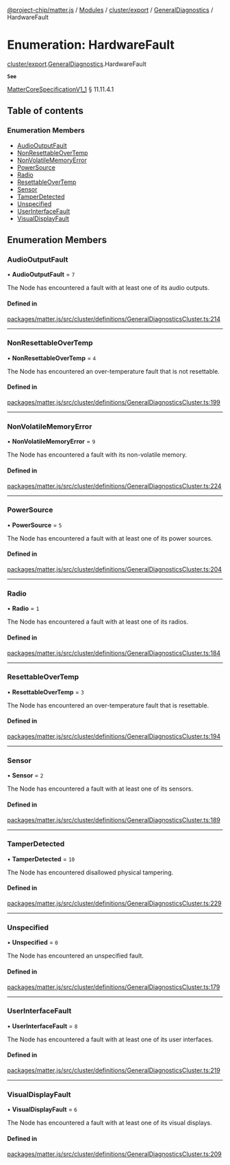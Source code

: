 [@project-chip/matter.js](../README.md) / [Modules](../modules.md) / [cluster/export](../modules/cluster_export.md) / [GeneralDiagnostics](../modules/cluster_export.GeneralDiagnostics.md) / HardwareFault

# Enumeration: HardwareFault

[cluster/export](../modules/cluster_export.md).[GeneralDiagnostics](../modules/cluster_export.GeneralDiagnostics.md).HardwareFault

**`See`**

[MatterCoreSpecificationV1_1](../interfaces/spec_export.MatterCoreSpecificationV1_1.md) § 11.11.4.1

## Table of contents

### Enumeration Members

- [AudioOutputFault](cluster_export.GeneralDiagnostics.HardwareFault.md#audiooutputfault)
- [NonResettableOverTemp](cluster_export.GeneralDiagnostics.HardwareFault.md#nonresettableovertemp)
- [NonVolatileMemoryError](cluster_export.GeneralDiagnostics.HardwareFault.md#nonvolatilememoryerror)
- [PowerSource](cluster_export.GeneralDiagnostics.HardwareFault.md#powersource)
- [Radio](cluster_export.GeneralDiagnostics.HardwareFault.md#radio)
- [ResettableOverTemp](cluster_export.GeneralDiagnostics.HardwareFault.md#resettableovertemp)
- [Sensor](cluster_export.GeneralDiagnostics.HardwareFault.md#sensor)
- [TamperDetected](cluster_export.GeneralDiagnostics.HardwareFault.md#tamperdetected)
- [Unspecified](cluster_export.GeneralDiagnostics.HardwareFault.md#unspecified)
- [UserInterfaceFault](cluster_export.GeneralDiagnostics.HardwareFault.md#userinterfacefault)
- [VisualDisplayFault](cluster_export.GeneralDiagnostics.HardwareFault.md#visualdisplayfault)

## Enumeration Members

### AudioOutputFault

• **AudioOutputFault** = ``7``

The Node has encountered a fault with at least one of its audio outputs.

#### Defined in

[packages/matter.js/src/cluster/definitions/GeneralDiagnosticsCluster.ts:214](https://github.com/project-chip/matter.js/blob/16d5b0d/packages/matter.js/src/cluster/definitions/GeneralDiagnosticsCluster.ts#L214)

___

### NonResettableOverTemp

• **NonResettableOverTemp** = ``4``

The Node has encountered an over-temperature fault that is not resettable.

#### Defined in

[packages/matter.js/src/cluster/definitions/GeneralDiagnosticsCluster.ts:199](https://github.com/project-chip/matter.js/blob/16d5b0d/packages/matter.js/src/cluster/definitions/GeneralDiagnosticsCluster.ts#L199)

___

### NonVolatileMemoryError

• **NonVolatileMemoryError** = ``9``

The Node has encountered a fault with its non-volatile memory.

#### Defined in

[packages/matter.js/src/cluster/definitions/GeneralDiagnosticsCluster.ts:224](https://github.com/project-chip/matter.js/blob/16d5b0d/packages/matter.js/src/cluster/definitions/GeneralDiagnosticsCluster.ts#L224)

___

### PowerSource

• **PowerSource** = ``5``

The Node has encountered a fault with at least one of its power sources.

#### Defined in

[packages/matter.js/src/cluster/definitions/GeneralDiagnosticsCluster.ts:204](https://github.com/project-chip/matter.js/blob/16d5b0d/packages/matter.js/src/cluster/definitions/GeneralDiagnosticsCluster.ts#L204)

___

### Radio

• **Radio** = ``1``

The Node has encountered a fault with at least one of its radios.

#### Defined in

[packages/matter.js/src/cluster/definitions/GeneralDiagnosticsCluster.ts:184](https://github.com/project-chip/matter.js/blob/16d5b0d/packages/matter.js/src/cluster/definitions/GeneralDiagnosticsCluster.ts#L184)

___

### ResettableOverTemp

• **ResettableOverTemp** = ``3``

The Node has encountered an over-temperature fault that is resettable.

#### Defined in

[packages/matter.js/src/cluster/definitions/GeneralDiagnosticsCluster.ts:194](https://github.com/project-chip/matter.js/blob/16d5b0d/packages/matter.js/src/cluster/definitions/GeneralDiagnosticsCluster.ts#L194)

___

### Sensor

• **Sensor** = ``2``

The Node has encountered a fault with at least one of its sensors.

#### Defined in

[packages/matter.js/src/cluster/definitions/GeneralDiagnosticsCluster.ts:189](https://github.com/project-chip/matter.js/blob/16d5b0d/packages/matter.js/src/cluster/definitions/GeneralDiagnosticsCluster.ts#L189)

___

### TamperDetected

• **TamperDetected** = ``10``

The Node has encountered disallowed physical tampering.

#### Defined in

[packages/matter.js/src/cluster/definitions/GeneralDiagnosticsCluster.ts:229](https://github.com/project-chip/matter.js/blob/16d5b0d/packages/matter.js/src/cluster/definitions/GeneralDiagnosticsCluster.ts#L229)

___

### Unspecified

• **Unspecified** = ``0``

The Node has encountered an unspecified fault.

#### Defined in

[packages/matter.js/src/cluster/definitions/GeneralDiagnosticsCluster.ts:179](https://github.com/project-chip/matter.js/blob/16d5b0d/packages/matter.js/src/cluster/definitions/GeneralDiagnosticsCluster.ts#L179)

___

### UserInterfaceFault

• **UserInterfaceFault** = ``8``

The Node has encountered a fault with at least one of its user interfaces.

#### Defined in

[packages/matter.js/src/cluster/definitions/GeneralDiagnosticsCluster.ts:219](https://github.com/project-chip/matter.js/blob/16d5b0d/packages/matter.js/src/cluster/definitions/GeneralDiagnosticsCluster.ts#L219)

___

### VisualDisplayFault

• **VisualDisplayFault** = ``6``

The Node has encountered a fault with at least one of its visual displays.

#### Defined in

[packages/matter.js/src/cluster/definitions/GeneralDiagnosticsCluster.ts:209](https://github.com/project-chip/matter.js/blob/16d5b0d/packages/matter.js/src/cluster/definitions/GeneralDiagnosticsCluster.ts#L209)
